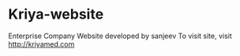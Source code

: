 # Kriya-website
Enterprise Company Website developed by sanjeev
To visit site, visit http://kriyamed.com
